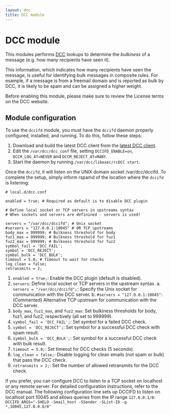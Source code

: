```yaml
---
layout: doc
title: DCC module
---
```

# DCC module

This modules performs [DCC](https://www.dcc-servers.net/dcc/) lookups to determine
the *bulkiness* of a message (e.g. how many recipients have seen it).

This information, which indicates how many recipients have seen the message, is useful for identifying bulk messages in composite rules. 
For example, if a message is from a freemail domain and is reported as bulk by DCC, it is likely to be spam and can be assigned a higher weight.

Before enabling this module, please make sure to review the License terms on the DCC website.

## Module configuration

To use the `dccifd` module, you must have the `dccifd` daemon properly configured, installed, and running. To do this, follow these steps:

1. Download and build the latest DCC client from the [latest DCC client](https://www.dcc-servers.net/dcc/source/dcc.tar.Z).  
2. Edit the `/var/dcc/dcc_conf` file, setting `DCCIFD_ENABLE=on`, `DCCM_LOG_AT=NEVER` and
`DCCM_REJECT_AT=MANY`.
3. Start the daemon by running `/var/dcc/libexec/rcDCC start`.

Once the `dccifd`, it will listen on the UNIX domain socket /var/dcc/dccifd.
To complete the setup, simply inform rspamd of the location where the `dccifd` is listening:

~~~ucl
# local.d/dcc.conf

enabled = true; # Required as default is to disable DCC plugin

# Define local socket or TCP servers in upstreams syntax
# When sockets and servers are definined - servers is used!

servers = "/var/dcc/dccifd"; # Unix socket
#servers = "127.0.0.1:10045" # OR TCP upstreams
body_max = 999999; # Bulkness threshold for body
fuz1_max = 999999; # Bulkness threshold for fuz1
fuz2_max = 999999; # Bulkness threshold for fuz2
symbol_fail = 'DCC_FAIL';
symbol = 'DCC_REJECT';
symbol_bulk = 'DCC_BULK';
timeout = 5.0; # Timeout to wait for checks
log_clean = false;
retransmits = 2;
~~~

1. `enabled = true;`: Enable the DCC plugin (default is disabled).
2. `servers`: Define local socket or TCP servers in the upstream syntax.
   a. `servers = "/var/dcc/dccifd";`: Specify the Unix socket for communication with the DCC server.
   b. `#servers = "127.0.0.1:10045"`: (Commented) Alternative TCP upstream for communication with the DCC server.
3. `body_max`, `fuz1_max`, and `fuz2_max`: Set bulkiness thresholds for body, fuz1, and fuz2, respectively (all set to 999999).
4. `symbol_fail = 'DCC_FAIL';`: Set symbol for a failed DCC check.
5. `symbol = 'DCC_REJECT';`: Set symbol for a successful DCC check with spam result.
6. `symbol_bulk = 'DCC_BULK';`: Set symbol for a successful DCC check with bulk result.
7. `timeout = 5.0;`: Set timeout for DCC checks (5 seconds).
8. `log_clean = false;`: Disable logging for clean emails (not spam or bulk) that pass the DCC check.
9. `retransmits = 2;`: Set the number of allowed retransmits for the DCC check.


If you prefer, you can configure DCC to listen to a TCP socket on localhost or any remote server. For detailed configuration instructions, refer to the DCC manual. The following configuration line sets up DCCIFD to listen on localhost port 10045 and allows queries from the IP range `127.0.0.1/8`:
`DCCIFD_ARGS="-SHELO -Smail_host -SSender -SList-ID -p *,10045,127.0.0.0/8"`
